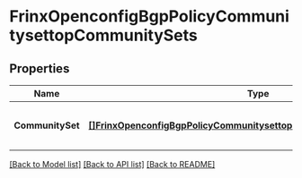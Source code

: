 # FrinxOpenconfigBgpPolicyCommunitysettopCommunitySets

## Properties
Name | Type | Description | Notes
------------ | ------------- | ------------- | -------------
**CommunitySet** | [**[]FrinxOpenconfigBgpPolicyCommunitysettopCommunitysetsCommunitySet**](frinx.openconfig.bgp.policy.communitysettop.communitysets.CommunitySet.md) | Optional[List of defined BGP community sets] REF:Optional.empty | [optional] [default to null]

[[Back to Model list]](../README.md#documentation-for-models) [[Back to API list]](../README.md#documentation-for-api-endpoints) [[Back to README]](../README.md)


